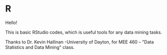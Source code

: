 # R
Hello! 

This is basic RStudio codes, which is useful tools for any data mining tasks.

Thanks to Dr. Kevin Hallinan -University of Dayton,
for MEE 460 – "Data Statistics and Data Mining" class.
